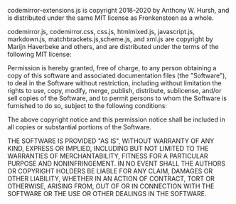 codemirror-extensions.js is copyright 2018-2020 by Anthony W. Hursh, and is distributed under the same MIT license as Fronkensteen as a whole.

codemirror.js, codemirror.css, css.js, htmlmixed.js, javascript.js, markdown.js, matchbrackets.js,scheme.js, and xml.js are copyright by Marijn Haverbeke and others, and are distributed under the terms of the following MIT license:

Permission is hereby granted, free of charge, to any person obtaining a copy
of this software and associated documentation files (the "Software"), to deal
in the Software without restriction, including without limitation the rights
to use, copy, modify, merge, publish, distribute, sublicense, and/or sell
copies of the Software, and to permit persons to whom the Software is
furnished to do so, subject to the following conditions:

The above copyright notice and this permission notice shall be included in
all copies or substantial portions of the Software.

THE SOFTWARE IS PROVIDED "AS IS", WITHOUT WARRANTY OF ANY KIND, EXPRESS OR
IMPLIED, INCLUDING BUT NOT LIMITED TO THE WARRANTIES OF MERCHANTABILITY,
FITNESS FOR A PARTICULAR PURPOSE AND NONINFRINGEMENT. IN NO EVENT SHALL THE
AUTHORS OR COPYRIGHT HOLDERS BE LIABLE FOR ANY CLAIM, DAMAGES OR OTHER
LIABILITY, WHETHER IN AN ACTION OF CONTRACT, TORT OR OTHERWISE, ARISING FROM,
OUT OF OR IN CONNECTION WITH THE SOFTWARE OR THE USE OR OTHER DEALINGS IN
THE SOFTWARE.
